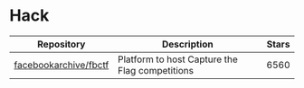# Hack

| Repository                                                        | Description                                    | Stars |
| ----------------------------------------------------------------- | ---------------------------------------------- | ----- |
| [facebookarchive/fbctf](https://github.com/facebookarchive/fbctf) | Platform to host Capture the Flag competitions | 6560  |
